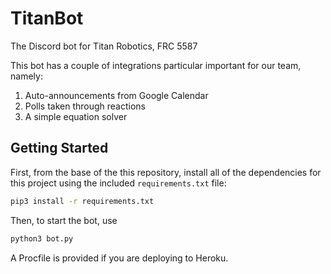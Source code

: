 # TitanBot

The Discord bot for Titan Robotics, FRC 5587

This bot has a couple of integrations particular important for our team, namely:

1. Auto-announcements from Google Calendar
2. Polls taken through reactions
3. A simple equation solver

## Getting Started

First, from the base of the this repository, install all of the dependencies for this project using the included `requirements.txt` file:

```bash
pip3 install -r requirements.txt
```

Then, to start the bot, use

```bash
python3 bot.py
```

A Procfile is provided if you are deploying to Heroku.

